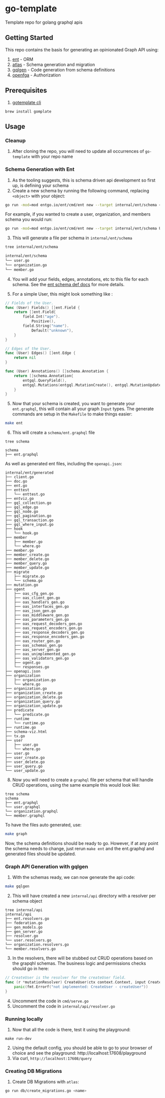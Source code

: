 # go-template
Template repo for golang graphql apis

## Getting Started

This repo contains the basis for generating an opinionated Graph API using:

1. [ent](https://entgo.io/) - ORM
1. [atlas](https://atlasgo.io/) - Schema generation and migration
1. [gqlgen](https://gqlgen.com/) - Code generation from schema definitions
1. [openfga](https://openfga.dev/) - Authorization 

## Prerequisites

1. [gotemplate cli](https://docs.gomplate.ca/installing/)
```
brew install gomplate
```

## Usage

### Cleanup 
1. After cloning the repo, you will need to update all occurrences of `go-template` with your repo name

### Schema Generation with Ent
1. As the tooling suggests, this is schema driven api development so first up, is defining your schema
2. Create a new schema by running the following command, replacing `<object>` with your object:
```bash
go run -mod=mod entgo.io/ent/cmd/ent new --target internal/ent/schema <object> 
```
For example, if you wanted to create a user, organization, and members schema you would run:
```bash
go run -mod=mod entgo.io/ent/cmd/ent new --target internal/ent/schema User Organization Member 
```
3. This will generate a file per schema in `internal/ent/schema`
```bash
tree internal/ent/schema 

internal/ent/schema
└── user.go
└── organization.go
└── member.go
```
4. You will add your fields, edges, annotations, etc to this file for each schema. See the [ent schema def docs](https://entgo.io/docs/schema-def) for more details. 

5. For a simple User, this might look something like :
```go
// Fields of the User.
func (User) Fields() []ent.Field {
    return []ent.Field{
        field.Int("age").
            Positive(),
        field.String("name").
            Default("unknown"),
    }
}

// Edges of the User.
func (User) Edges() []ent.Edge {
	return nil
}

func (User) Annotations() []schema.Annotation {
	return []schema.Annotation{
		entgql.QueryField(),
		entgql.Mutations(entgql.MutationCreate(), entgql.MutationUpdate()),
	}
}
```

5. Now that your schema is created, you want to generate your `ent.graphql`, this will contain all your graph `Input` types. The generate commands are setup in the `Makefile` to make things easier:
```bash
make ent
```
6. This will create a `schema/ent.graphql` file
```
tree schema 

schema
├── ent.graphql
```
As well as generated ent files, including the `openapi.json`: 
```
internal/ent/generated
├── client.go
├── doc.go
├── ent.go
├── enttest
│   └── enttest.go
├── entviz.go
├── gql_collection.go
├── gql_edge.go
├── gql_node.go
├── gql_pagination.go
├── gql_transaction.go
├── gql_where_input.go
├── hook
│   └── hook.go
├── member
│   ├── member.go
│   └── where.go
├── member.go
├── member_create.go
├── member_delete.go
├── member_query.go
├── member_update.go
├── migrate
│   ├── migrate.go
│   └── schema.go
├── mutation.go
├── ogent
│   ├── oas_cfg_gen.go
│   ├── oas_client_gen.go
│   ├── oas_handlers_gen.go
│   ├── oas_interfaces_gen.go
│   ├── oas_json_gen.go
│   ├── oas_middleware_gen.go
│   ├── oas_parameters_gen.go
│   ├── oas_request_decoders_gen.go
│   ├── oas_request_encoders_gen.go
│   ├── oas_response_decoders_gen.go
│   ├── oas_response_encoders_gen.go
│   ├── oas_router_gen.go
│   ├── oas_schemas_gen.go
│   ├── oas_server_gen.go
│   ├── oas_unimplemented_gen.go
│   ├── oas_validators_gen.go
│   ├── ogent.go
│   └── responses.go
├── openapi.json
├── organization
│   ├── organization.go
│   └── where.go
├── organization.go
├── organization_create.go
├── organization_delete.go
├── organization_query.go
├── organization_update.go
├── predicate
│   └── predicate.go
├── runtime
│   └── runtime.go
├── runtime.go
├── schema-viz.html
├── tx.go
├── user
│   ├── user.go
│   └── where.go
├── user.go
├── user_create.go
├── user_delete.go
├── user_query.go
└── user_update.go
```
8. Now you will need to create a `graphql` file per schema that will handle CRUD operations, using the same example this would look like: 
```
tree schema 
schema
├── ent.graphql
└── user.graphql
└── organization.graphql
└── member.graphql
```
To have the files auto generated, use:
```bash
make graph
```

Now, the schema definitions should be ready to go. However, if at any point the schema needs to change, just rerun `make ent` and the ent.graphql and generated files should be updated. 

### Graph API Generation with gqlgen 

1. With the schemas ready, we can now generate the api code: 
```bash
make gqlgen
```
2. This will have created a new `internal/api` directory with a resolver per schema object
```
tree internal/api
internal/api
├── ent.resolvers.go
├── federation.go
├── gen_models.go
├── gen_server.go
├── resolver.go
└── user.resolvers.go
└── organization.resolvers.go
└── member.resolvers.go
```
3. In the resolvers, there will be stubbed out CRUD operations based on the grapqhl schemas. The business logic and permissions checks should go in here:
```go
// CreateUser is the resolver for the createUser field.
func (r *mutationResolver) CreateUser(ctx context.Context, input CreateUserInput) (*User, error) {
	panic(fmt.Errorf("not implemented: CreateUser - createUser"))
}
```
4. Uncomment the code in `cmd/serve.go` 
5. Uncomment the code in `internal/api/resolver.go`

### Running locally

1. Now that all the code is there, test it using the playground:
```
make run-dev
```
2. Using the default config, you should be able to go to your browser of choice and see the playground: http://localhost:17608/playground
3. Via curl, `http://localhost:17608/query`


### Creating DB Migrations

1. Create DB Migrations with `atlas`:
```bash
go run db/create_migrations.go <name>
```

